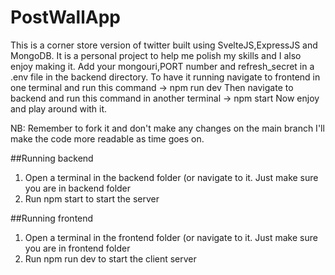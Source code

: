 ﻿# PostWallApp
This is a corner store version of twitter built using SvelteJS,ExpressJS and MongoDB. 
It is a personal project to help me polish my skills and I also enjoy making it.
Add your mongouri,PORT number and  refresh_secret in a .env file in the backend directory.
To have it running navigate to frontend in one terminal and run this command -> npm run dev
Then navigate to backend and run this command in another terminal -> npm start 
Now enjoy and play around with it.

NB: Remember to fork it and don't make any changes on the main branch
I'll make the code more readable as time goes on.

##Running backend
1. Open a terminal in the backend folder (or navigate to it. Just make sure you are in backend folder
2. Run  npm start to start the server

##Running frontend
1. Open a terminal in the frontend folder (or navigate to it. Just make sure you are in frontend folder
2. Run  npm run dev to start the client server
